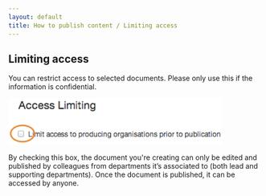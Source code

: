 ```yaml
---
layout: default
title: How to publish content / Limiting access
---
```


## Limiting access

You can restrict access to selected documents. Please only use this if the information is confidential.

![Limiting access 1](limiting-access-1.png)
	
By checking this box, the document you're creating can only be edited and published by colleagues from departments it’s associated to (both lead and supporting departments). Once the document is published, it can be accessed by anyone.